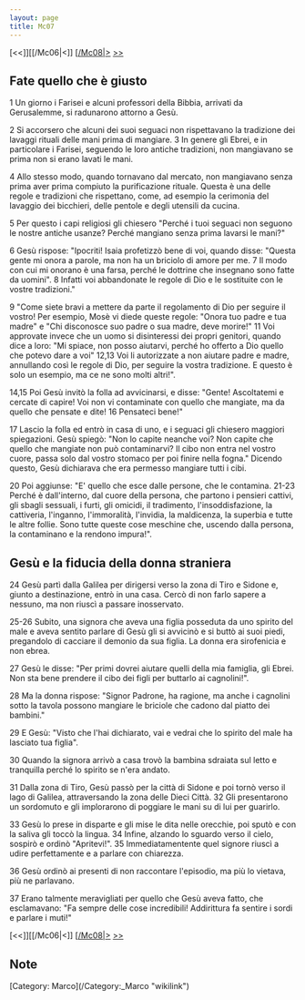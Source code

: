 ```yaml
---
layout: page
title: Mc07
---
```


[<<]][[/Mc06|<]] [[/Mc08|>](/Mc01 "wikilink") [&gt;&gt;](/Lc01 "wikilink")

Fate quello che è giusto
------------------------

1 Un giorno i Farisei e alcuni professori della Bibbia, arrivati da Gerusalemme, si radunarono attorno a Gesù.

2 Si accorsero che alcuni dei suoi seguaci non rispettavano la tradizione dei lavaggi rituali delle mani prima di mangiare. 3 In genere gli Ebrei, e in particolare i Farisei, seguendo le loro antiche tradizioni, non mangiavano se prima non si erano lavati le mani.

4 Allo stesso modo, quando tornavano dal mercato, non mangiavano senza prima aver prima compiuto la purificazione rituale. Questa è una delle regole e tradizioni che rispettano, come, ad esempio la cerimonia del lavaggio dei bicchieri, delle pentole e degli utensili da cucina.

5 Per questo i capi religiosi gli chiesero "Perché i tuoi seguaci non seguono le nostre antiche usanze? Perché mangiano senza prima lavarsi le mani?"

6 Gesù rispose: "Ipocriti! Isaia profetizzò bene di voi, quando disse: "Questa gente mi onora a parole, ma non ha un briciolo di amore per me. 7 Il modo con cui mi onorano è una farsa, perché le dottrine che insegnano sono fatte da uomini". 8 Infatti voi abbandonate le regole di Dio e le sostituite con le vostre tradizioni."

9 "Come siete bravi a mettere da parte il regolamento di Dio per seguire il vostro! Per esempio, Mosè vi diede queste regole: "Onora tuo padre e tua madre" e "Chi disconosce suo padre o sua madre, deve morire!" 11 Voi approvate invece che un uomo si disinteressi dei propri genitori, quando dice a loro: "Mi spiace, non posso aiutarvi, perché ho offerto a Dio quello che potevo dare a voi" 12,13 Voi li autorizzate a non aiutare padre e madre, annullando così le regole di Dio, per seguire la vostra tradizione. E questo è solo un esempio, ma ce ne sono molti altri!".

14,15 Poi Gesù invitò la folla ad avvicinarsi, e disse: "Gente! Ascoltatemi e cercate di capire! Voi non vi contaminate con quello che mangiate, ma da quello che pensate e dite! 16 Pensateci bene!"

17 Lascio la folla ed entrò in casa di uno, e i seguaci gli chiesero maggiori spiegazioni. Gesù spiegò: "Non lo capite neanche voi? Non capite che quello che mangiate non può contaminarvi? Il cibo non entra nel vostro cuore, passa solo dal vostro stomaco per poi finire nella fogna." Dicendo questo, Gesù dichiarava che era permesso mangiare tutti i cibi.

20 Poi aggiunse: "E' quello che esce dalle persone, che le contamina. 21-23 Perché è dall'interno, dal cuore della persona, che partono i pensieri cattivi, gli sbagli sessuali, i furti, gli omicidi, il tradimento, l'insoddisfazione, la cattiveria, l'inganno, l'immoralità, l'invidia, la maldicenza, la superbia e tutte le altre follie. Sono tutte queste cose meschine che, uscendo dalla persona, la contaminano e la rendono impura!".

Gesù e la fiducia della donna straniera
---------------------------------------

24 Gesù partì dalla Galilea per dirigersi verso la zona di Tiro e Sidone e, giunto a destinazione, entrò in una casa. Cercò di non farlo sapere a nessuno, ma non riuscì a passare inosservato.

25-26 Subito, una signora che aveva una figlia posseduta da uno spirito del male e aveva sentito parlare di Gesù gli si avvicinò e si buttò ai suoi piedi, pregandolo di cacciare il demonio da sua figlia. La donna era sirofenicia e non ebrea.

27 Gesù le disse: "Per primi dovrei aiutare quelli della mia famiglia, gli Ebrei. Non sta bene prendere il cibo dei figli per buttarlo ai cagnolini!".

28 Ma la donna rispose: "Signor Padrone, ha ragione, ma anche i cagnolini sotto la tavola possono mangiare le briciole che cadono dal piatto dei bambini."

29 E Gesù: "Visto che l'hai dichiarato, vai e vedrai che lo spirito del male ha lasciato tua figlia".

30 Quando la signora arrivò a casa trovò la bambina sdraiata sul letto e tranquilla perché lo spirito se n'era andato.

31 Dalla zona di Tiro, Gesù passò per la città di Sidone e poi tornò verso il lago di Galilea, attraversando la zona delle Dieci Città. 32 Gli presentarono un sordomuto e gli implorarono di poggiare le mani su di lui per guarirlo.

33 Gesù lo prese in disparte e gli mise le dita nelle orecchie, poi sputò e con la saliva gli toccò la lingua. 34 Infine, alzando lo sguardo verso il cielo, sospirò e ordinò "Apritevi!". 35 Immediatamentente quel signore riuscì a udire perfettamente e a parlare con chiarezza.

36 Gesù ordinò ai presenti di non raccontare l'episodio, ma più lo vietava, più ne parlavano.

37 Erano talmente meravigliati per quello che Gesù aveva fatto, che esclamavano: "Fa sempre delle cose incredibili! Addirittura fa sentire i sordi e parlare i muti!"

[<<]][[/Mc06|<]] [[/Mc08|>](/Mc01 "wikilink") [&gt;&gt;](/Lc01 "wikilink")

Note
----

<references>
</references>
[Category: Marco](/Category:_Marco "wikilink")